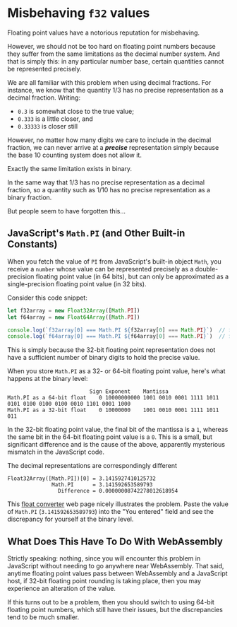 # Misbehaving `f32` values

Floating point values have a notorious reputation for misbehaving.

However, we should not be too hard on floating point numbers because they suffer from the same limitations as the decimal number system.
And that is simply this: in any particular number base, certain quantities cannot be represented precisely.

We are all familiar with this problem when using decimal fractions.
For instance, we know that the quantity 1/3 has no precise representation as a decimal fraction.
Writing:

* `0.3` is somewhat close to the true value;
* `0.333` is a little closer, and
* `0.33333` is closer still

However, no matter how many digits we care to include in the decimal fraction, we can never arrive at a ***precise*** representation simply because the base 10 counting system does not allow it.

Exactly the same limitation exists in binary.

In the same way that 1/3 has no precise representation as a decimal fraction, so a quantity such as 1/10 has no precise representation as a binary fraction.

But people seem to have forgotten this...

## JavaScript's `Math.PI` (and Other Built-in Constants)

When you fetch the value of `PI` from JavaScript's built-in object `Math`, you receive a `number` whose value can be represented precisely as a double-precision floating point value (in 64 bits), but can only be approximated as a single-precision floating point value (in 32 bits).

Consider this code snippet:

```javascript
let f32array = new Float32Array([Math.PI])
let f64array = new Float64Array([Math.PI])

console.log(`f32array[0] === Math.PI ${f32array[0] === Math.PI}`)  // f32array[0] === Math.PI false
console.log(`f64array[0] === Math.PI ${f64array[0] === Math.PI}`)  // f64array[0] === Math.PI true
```

This is simply because the 32-bit floating point representation does not have a sufficient number of binary digits to hold the precise value.

When you store `Math.PI` as a 32- or 64-bit floating point value, here's what happens at the binary level:

```
                          Sign Exponent    Mantissa
Math.PI as a 64-bit float    0 10000000000 1001 0010 0001 1111 1011 0101 0100 0100 0100 0010 1101 0001 1000
Math.PI as a 32-bit float    0 10000000    1001 0010 0001 1111 1011 011
```

In the 32-bit floating point value, the final bit of the mantissa is a `1`, whereas the same bit in the 64-bit floating point value is a `0`.
This is a small, but significant difference and is the cause of the above, apparently mysterious mismatch in the JavaScript code.

The decimal representations are correspondingly different

```
Float32Array([Math.PI])[0] = 3.1415927410125732
              Math.PI      = 3.141592653589793
                Difference = 0.00000008742278012618954
```

This [float converter](https://www.h-schmidt.net/FloatConverter/IEEE754.html) web page nicely illustrates the problem.
Paste the value of `Math.PI` (`3.141592653589793`) into the "You entered" field and see the discrepancy for yourself at the binary level.

## What Does This Have To Do With WebAssembly

Strictly speaking: nothing, since you will encounter this problem in JavaScript without needing to go anywhere near WebAssembly.
That said, anytime floating point values pass between WebAssembly and a JavaScript host, if 32-bit floating point rounding is taking place, then you may experience an alteration of the value.

If this turns out to be a problem, then you should switch to using 64-bit floating point numbers, which still have their issues, but the discrepancies tend to be much smaller.
